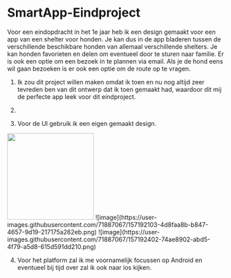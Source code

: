 # SmartApp-Eindproject

Voor een eindopdracht in het 1e jaar heb ik een design gemaakt voor een app van een shelter voor honden. Je kan dus in de app bladeren tussen de verschillende beschikbare honden van allemaal verschillende shelters. Je kan honden favorieten en delen om eventueel door te sturen naar familie. Er is ook een optie om een bezoek in te plannen via email. Als je de hond eens wil gaan bezoeken is er ook een optie om de route op te vragen.

1. Ik zou dit project willen maken omdat ik toen en nu nog altijd zeer tevreden ben van dit ontwerp dat ik toen gemaakt had, waardoor dit mij de perfecte app leek voor dit eindproject.

2.

3. Voor de UI gebruik ik een eigen gemaakt design. 
<img src="https://user-images.githubusercontent.com/71887067/157192025-c075ec39-1901-4d57-a4f9-0bb511b8fad2.png" width="200">
![image](https://user-images.githubusercontent.com/71887067/157192103-4d8faa8b-b847-4657-9d19-217175a262eb.png)
![image](https://user-images.githubusercontent.com/71887067/157192402-74ae8902-abd5-4f79-a5d8-615d591dd210.png)

4. Voor het platform zal ik me voornamelijk focussen op Android en eventueel bij tijd over zal ik ook naar ios kijken.
